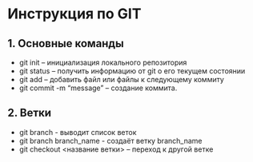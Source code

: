 # Инструкция по GIT
## 1. Основные команды
* git init – инициализация локального репозитория
* git status – получить информацию от git о его текущем состоянии
* git add – добавить файл или файлы к следующему коммиту
* git commit -m “message” – создание коммита.
##  2. Ветки
* git branch - выводит список веток
* git branch branch_name - создаёт ветку branch_name
* git checkout <название ветки> – переход к другой ветке